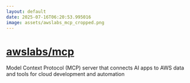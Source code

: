```yaml
---
layout: default
date: 2025-07-16T06:20:53.995016
image: assets/awslabs_mcp_cropped.png
---
```


# [awslabs/mcp](https://github.com/awslabs/mcp)

Model Context Protocol (MCP) server that connects AI apps to AWS data and tools for cloud development and automation
